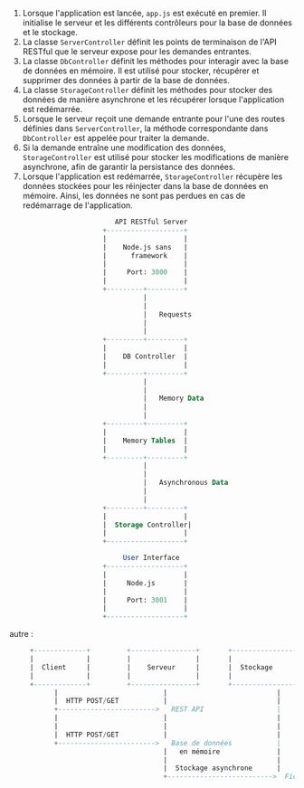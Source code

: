 1. Lorsque l'application est lancée, `app.js` est exécuté en premier. Il initialise le serveur et les différents contrôleurs pour la base de données et le stockage.
2. La classe `ServerController` définit les points de terminaison de l'API RESTful que le serveur expose pour les demandes entrantes.
3. La classe `DbController` définit les méthodes pour interagir avec la base de données en mémoire. Il est utilisé pour stocker, récupérer et supprimer des données à partir de la base de données.
4. La classe `StorageController` définit les méthodes pour stocker des données de manière asynchrone et les récupérer lorsque l'application est redémarrée.
5. Lorsque le serveur reçoit une demande entrante pour l'une des routes définies dans `ServerController`, la méthode correspondante dans `DbController` est appelée pour traiter la demande.
6. Si la demande entraîne une modification des données, `StorageController` est utilisé pour stocker les modifications de manière asynchrone, afin de garantir la persistance des données.
7. Lorsque l'application est redémarrée, `StorageController` récupère les données stockées pour les réinjecter dans la base de données en mémoire. Ainsi, les données ne sont pas perdues en cas de redémarrage de l'application.

```sql
                          API RESTful Server
                       +-------------------+
                       |                   |
                       |    Node.js sans   |
                       |      framework    |
                       |                   |
                       |     Port: 3000    |
                       |                   |
                       +---------+---------+
                                 |
                                 |
                                 |   Requests
                                 |
                                 |
                       +---------+---------+
                       |                   |
                       |    DB Controller  |
                       |                   |
                       +---------+---------+
                                 |
                                 |
                                 |   Memory Data
                                 |
                                 |
                       +---------+---------+
                       |                   |
                       |    Memory Tables  |
                       |                   |
                       +---------+---------+
                                 |
                                 |
                                 |   Asynchronous Data
                                 |
                                 |
                       +---------+---------+
                       |                   |
                       |  Storage Controller|
                       |                   |
                       +-------------------+

                            User Interface
                       +-------------------+
                       |                   |
                       |     Node.js       |
                       |                   |
                       |     Port: 3001    |
                       |                   |
                       +-------------------+
```

autre :

```sql
     +-------------+         +----------------+       +-------------------+
     |             |         |                |       |                   |
     |  Client     |         |    Serveur     |       |  Stockage         |
     |             |         |                |       |                   |
     +-------------+         +----------------+       +-------------------+
           |                          |                           |
           |  HTTP POST/GET           |                           |
           +------------------------>   REST API               	  |
           |                          |                           |
           |                          |                           |
           |  HTTP POST/GET           |                           |
           +------------------------>   Base de données           |
                                      |   en mémoire              |
                                      |                           |
                                      |  Stockage asynchrone      |
                                      +-------------------------->  Fichier JSON

```
